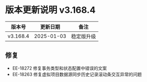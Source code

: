 # 版本更新说明 v3.168.4

| 版本号<br/>   | 更新日期<br/>   | 备注<br/>       |
| ------------- | --------------- | --------------- |
| v3.168.4<br/> | 2025-01-03<br/> | 稳定版升级<br/> |

## 修复

- EE-18272 修复事务类型和状态配置中错误的文案
- EE-18263 修复虚拟项目数据源同步历史记录滚动条交互异常的问题

